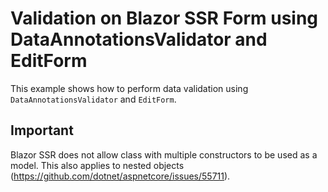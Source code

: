 # Validation on Blazor SSR Form using DataAnnotationsValidator and EditForm

This example shows how to perform data validation using `DataAnnotationsValidator` and `EditForm`.


## Important

Blazor SSR does not allow class with multiple constructors to be used as a model. This also applies to nested objects (https://github.com/dotnet/aspnetcore/issues/55711).